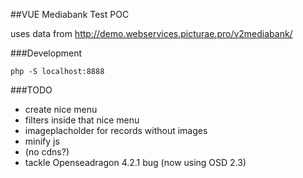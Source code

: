 ##VUE Mediabank Test POC

uses data from http://demo.webservices.picturae.pro/v2mediabank/

###Development

`php -S localhost:8888`


###TODO

* create nice menu
* filters inside that nice menu
* imageplacholder for records without images
* minify js
* (no cdns?)
* tackle Openseadragon 4.2.1 bug (now using OSD 2.3)
